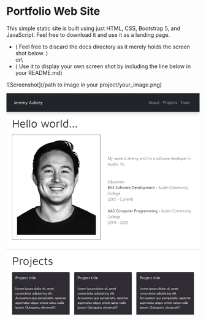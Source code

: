 # Portfolio Web Site

This simple static site is built using just HTML, CSS, Bootstrap 5, and JavaScript.
Feel free to download it and use it as a landing page.
*  ( Feel free to discard the docs directory as it merely holds the screen shot below. )\
or\
* ( Use it to display your own screen shot by including the line below in your README.md)

\!\[Screenshot\](/path to image in your project/your_image.png)

![Screenshot](/docs/images/website_screen_shot.png)

 